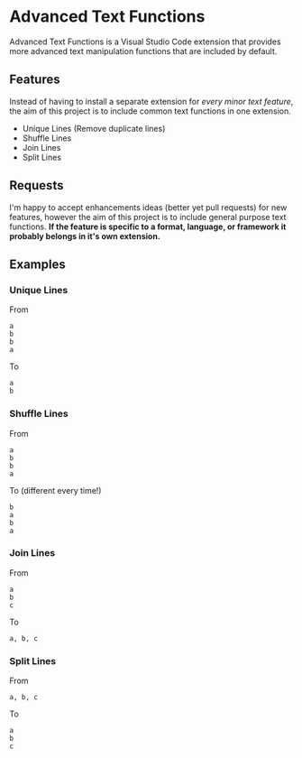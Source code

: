 # Advanced Text Functions

Advanced Text Functions is a Visual Studio Code extension that provides more advanced text manipulation functions that are included by default.

## Features

Instead of having to install a separate extension for *every minor text feature*, the aim of this project is to include common text functions in one extension.

- Unique Lines (Remove duplicate lines)
- Shuffle Lines
- Join Lines
- Split Lines

## Requests
I'm happy to accept enhancements ideas (better yet pull requests) for new features, however the aim of this project is to include general purpose text functions. **If the feature is specific to a format, language, or framework it probably belongs in it's own extension.**

## Examples
### Unique Lines
From
```
a
b
b
a
```
To
```
a
b
```

### Shuffle Lines
From
```
a
b
b
a
```
To (different every time!)
```
b
a
b
a
```

### Join Lines
From
```
a
b
c
```
To
```
a, b, c
```

### Split Lines
From
```
a, b, c
```
To
```
a
b
c
```